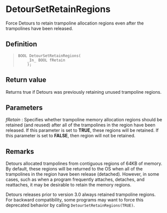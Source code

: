 DetourSetRetainRegions
======================

Force Detours to retain trampoline allocation regions even after the
trampolines have been released.

Definition
----------

>     BOOL DetourSetRetainRegions(
>         _In_ BOOL fRetain
>         );

Return value
------------

Returns true if Detours was previously retaining unused trampoline
regions.

Parameters
----------

*fRetain*
:   Specifies whether trampoline memory allocation regions should be
    retained (and reused) after all of the trampolines in the region
    have been released. If this parameter is set to **TRUE**, these
    regions will be retained. If this parameter is set to **FALSE**,
    then region will not be retained.

Remarks
-------

Detours allocated trampolines from contiguous regions of 64KB of memory.
By default, these regions will be returned to the OS when all of the
trampolines in the region have been release (detached). However, in some
cases, such as when a program frequently attaches, detaches, and
reattaches, it may be desirable to retain the memory regions.

Detours releases prior to version 3.0 always retained trampoline
regions. For backward compatibility, some programs may want to force
this deprecated behavior by calling `DetourSetRetainRegions(TRUE)`.
